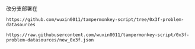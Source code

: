 改分支部署在

 `https://github.com/wuxin0011/tampermonkey-script/tree/0x3f-problem-datasources`


```shell
https://raw.githubusercontent.com/wuxin0011/tampermonkey-script/0x3f-problem-datasources/new_0x3f.json
```